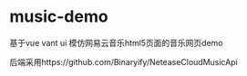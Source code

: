 # music-demo
基于vue vant ui 模仿网易云音乐html5页面的音乐网页demo


后端采用https://github.com/Binaryify/NeteaseCloudMusicApi

